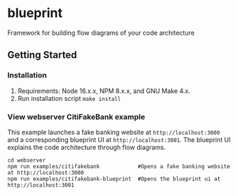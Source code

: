 # blueprint
Framework for building flow diagrams of your code architecture

## Getting Started
### Installation

1. Requirements: Node 16.x.x, NPM 8.x.x, and GNU Make 4.x.
2. Run installation script `make install`

### View webserver CitiFakeBank example

This example launches a fake banking website at `http://localhost:3000` and a corresponding blueprint UI at `http://localhost:3001`. The blueprint UI explains the code architecture through flow diagrams.

```
cd webserver
npm run examples/citifakebank            #Opens a fake banking website at http://localhost:3000
npm run examples/citifakebank-blueprint  #Opens the blueprint ui at http://localhost:3001
```
